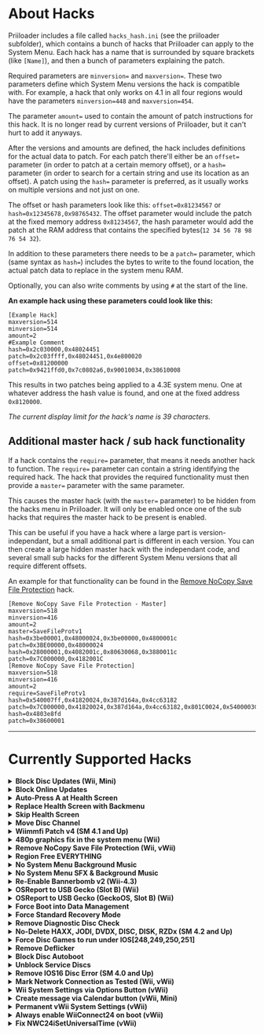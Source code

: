 # About Hacks



Priiloader includes a file called `hacks_hash.ini` (see the priiloader 
subfolder), which contains a bunch of hacks that Priiloader can apply to the 
System Menu. Each hack has a name that is surrounded by square brackets 
(like `[Name]`), and then a bunch of parameters explaining the patch. 

Required parameters are `minversion=` and `maxversion=`. These two parameters 
define which System Menu versions the hack is compatible with. For example, 
a hack that only works on 4.1 in all four regions would have the parameters
`minversion=448` and `maxversion=454`. 

The parameter `amount=` used to contain the amount of patch instructions for 
this hack. It is no longer read by current versions of Priiloader, but it 
can't hurt to add it anyways. 

After the versions and amounts are defined, the hack includes definitions for 
the actual data to patch. For each patch there'll either be an `offset=` 
parameter (in order to patch at a certain memory offset), or a `hash=` 
parameter (in order to search for a certain string and use its location as 
an offset). A patch using the `hash=` parameter is preferred, as it usually 
works on multiple versions and not just on one. 

The offset or hash parameters look like this: `offset=0x81234567` or 
`hash=0x12345678,0x98765432`. The offset parameter would include the patch
at the fixed memory address `0x81234567`, the hash parameter would add the patch
at the RAM address that contains the specified bytes(`12 34 56 78 98 76 54 32`). 

In addition to these parameters there needs to be a `patch=` parameter, which
(same syntax as `hash=`) includes the bytes to write to the found location, 
the actual patch data to replace in the system menu RAM. 

Optionally, you can also write comments by using `#` at the start of the line.


**An example hack using these parameters could look like this:** 

```
[Example Hack]
maxversion=514
minversion=514
amount=2
#Example Comment
hash=0x2c030000,0x48024451
patch=0x2c03ffff,0x48024451,0x4e800020
offset=0x81200000
patch=0x9421ffd0,0x7c0802a6,0x90010034,0x38610008
```

This results in two patches being applied to a 4.3E system menu.
One at whatever address the hash value is found, and one at the fixed 
address `0x8120000`.

*The current display limit for the hack's name is 39 characters.*



## Additional master hack / sub hack functionality

If a hack contains the `require=` parameter, that means it needs another hack
to function. The `require=` parameter can contain a string identifying the
required hack. The hack that provides the required functionality must then
provide a `master=` parameter with the same parameter. 

This causes the master hack (with the `master=` parameter) to be hidden from
the hacks menu in Priiloader. It will only be enabled once one of the sub 
hacks that requires the master hack to be present is enabled. 

This can be useful if you have a hack where a large part is version-independant,
but a small additional part is different in each version. You can then create
a large hidden master hack with the independant code, and several small sub
hacks for the different System Menu versions that all require different offsets. 

An example for that functionality can be found in the <u>Remove NoCopy Save File Protection</u> hack.

```
[Remove NoCopy Save File Protection - Master]
maxversion=518
minversion=416
amount=2
master=SaveFileProtv1
hash=0x3be00001,0x48000024,0x3be00000,0x4800001c
patch=0x3BE00000,0x48000024
hash=0x28000001,0x4082001c,0x80630068,0x3880011c
patch=0x7C000000,0x4182001C
[Remove NoCopy Save File Protection]
maxversion=518
minversion=416
amount=2
require=SaveFileProtv1
hash=0x540007ff,0x41820024,0x387d164a,0x4cc63182
patch=0x7C000000,0x41820024,0x387d164a,0x4cc63182,0x801C0024,0x5400003C,0x901C0024,0x48000018
hash=0x4803e8fd
patch=0x38600001
```

---

# Currently Supported Hacks


<details>
    <summary><b>Block Disc Updates (Wii, Mini)</b></summary>
    
Removes the “Wii System Update” screen included with some games that force you to update the system before playing the game.
Games with newer versions of the system menu/IOSs than what you have installed will not force you to update. 
Useful for staying on your current system menu and playing the most recent games without having to update.
</details>

<details>
    <summary><b>Block Online Updates</b></summary>
    
Disables updating your Wii. Updates will fail with error 32007.
Useful for staying on your current system menu and playing the most recent games without having to update.
</details>

<details>
    <summary><b>Auto-Press A at Health Screen</b></summary>

Automatically presses the A Button to get past the initial “Health and Safety” screen.
</details>

<details>
    <summary><b>Replace Health Screen with Backmenu</b></summary>

It no longer displays the health warning screen, so no need to press A, it will go straight to the channels screen.
</details>

<details>
    <summary><b>Skip Health Screen</b></summary>
    
Replace Health Screen with Backmenu hack alternative for System Menu 1.0 Only. Warmboot on 1.0 just skips the Health Screen, there’s no Backmenu animation for it to use instead.
</details>

<details>
    <summary><b>Move Disc Channel</b></summary>
    
Enables moving the Disc Channel anywhere on the Wii Menu. It’s normally stuck in the top left of the first page.
You can move the disc channel around like any other channel by holding A+B with this hack.
</details>

<details>
    <summary><b>Wiimmfi Patch v4 (SM 4.1 and Up)</b></summary>

This hack will patch all games to work with Wiimmfi when run through the disc channel, making running the patcher from the HBC redundant.
</details>

<details>
    <summary><b>480p graphics fix in the system menu (Wii)</b></summary>

Fixes an issue with 480p on the Wii Menu.
[Info with pictures can be found here](https://www.retrorgb.com/wii-480p-video-bug-discovered.html)

<img width="720" alt="fidget spinner" src="https://static.wiidatabase.de/Wii-480p-Vergleich.png">
</img>

</details>

<details>
    <summary><b>Remove NoCopy Save File Protection (Wii, vWii)</b></summary>

Allows you to copy normally disallowed save files to your SD card from Data Management.
</details>

<details>
    <summary><b>Region Free EVERYTHING</b></summary>

Disables region locking for any Wii application and Disc.
</details>

<details>
    <summary><b>No System Menu Background Music</b></summary>

Disables the background music the System Menu plays.
</details>

<details>
    <summary><b>No System Menu SFX & Background Music</b></summary>

Disables System Menu sound effects and disables the background music the System Menu plays.
</details>

<details>
    <summary><b>Re-Enable Bannerbomb v2 (Wii-4.3)</b></summary>

Enables the “Bannerbomb” exploit on the Wii System Menu 4.3. Not needed when the Homebrew Channel is already installed.
</details>

<details>
    <summary><b>OSReport to USB Gecko (Slot B) (Wii)</b></summary>

Sends Wii Menu logs to a debugging device in memory card slot B.
If enabled, [OSReport to USB Gecko (GeckoOS, Slot B)] will not work.
</details>

<details>
    <summary><b>OSReport to USB Gecko (GeckoOS, Slot B) (Wii)</b></summary>

Sends Wii Menu logs to a debugging device in memory card slot B, if the Wii Menu is launched by Gecko OS.
</details>

<details>
    <summary><b>Force Boot into Data Management</b></summary>

Forces direct booting to the Data Management screen skipping the main menu screen. This is useful for deleting data that causes a banner brick.
</details>

<details>
    <summary><b>Force Standard Recovery Mode</b></summary>

Automatically launches the console in recovery mode. Used to launch recovery discs, letting users unbrick their Wii systems.
</details>

<details>
    <summary><b>Remove Diagnostic Disc Check</b></summary>

Recovery Mode waits for Wii Backup Disc to be inserted. Enabling this should remove the check for Wii Backup Disc, and allow any disc/game to boot.
</details>

<details>
    <summary><b>No-Delete HAXX, JODI, DVDX, DISC, DISK, RZDx (SM 4.2 and Up)</b></summary>

Prevents deletion of The Homebrew Channel, DVDX, and Zothers, which was introduced in System Menu 4.2. 
Therefore the hack only exists for 4.2/4.3 System Menu versions.
It will Re-enable channels with these title IDs (originally blocked in system updates due to them being exploits).
</details>

<details>
    <summary><b>Force Disc Games to run under IOS[248,249,250,251]</b></summary>

Causes disc games to stop working. Some games will simply hang because IOS249 is a stub that isn’t properly handling IO, and others will show error 002 if they require IOS55 or higher, since they check which IOS is running. Useful for testing which games show error 002 without dumping them. If you installed cIOS for 249 the game should probably boot.
Force Disc Games to run under IOS248, IOS250, IOS251 were added to allow booting cIOSes usually installed in those slots.
</details>

<details>
    <summary><b>Remove Deflicker</b></summary>

Disables blur filter in System Menu. It is highly recommended when using 480p mode.
</details>

<details>
    <summary><b>Block Disc Autoboot</b></summary>

Blocks automatic booting of discs whose ID starts with 0 or 1.
(Diagnostic Discs)
</details>

<details>
    <summary><b>Unblock Service Discs</b></summary>

Unblocks discs with IDs:
- `RAAE` (Wii Startup Disc) - Added in SM 1.0
- `408x` and `410x` (Wii Backup Discs) - Added in SM 4.0
- `007E` (Auto Erase Disc) - Mini only
- `401A` (Unknown Repair Disc) - vWii only
</details>

<details>
    <summary><b>Remove IOS16 Disc Error (SM 4.0 and Up)</b></summary>

Disables the code in the System Menu that blocks all discs using IOS16.
IOS16 is exclusively used by Wii Backup Disc. IOS16 was blocked and stubbed with the release of System Menu 4.0.
</details>

<details>
    <summary><b>Mark Network Connection as Tested (Wii, vWii)</b></summary>

Marks the connection as tested, so the "Use this connection" button is clickable.
Good for changing the default connection without performing the test.
</details>

<details>
    <summary><b>Wii System Settings via Options Button (vWii)</b></summary>

Enables starting Wii System Settings when you click the Wii Options button.
</details>

<details>
    <summary><b>Create message via Calendar button (vWii, Mini)</b></summary>

Clicking on the Calendar button would open Create Message menu instead of the Calendar. 
This enables access to Memos, Wii Mail, and Address Book.
</details>

<details>
    <summary><b>Permanent vWii System Settings (vWii)</b></summary>
    
This hack would disable vWii System Settings overwrite that usually happens after vWii's reboot. Second thing it does is fix shutdown when standby mode is enabled.
If enabled [Always enable WiiConnect24 on boot] hack will not work.You can enable WC24 and Standby manually.
More info about it [HERE](https://NEW_LINK_TO_FAQ).
</details>

<details>
    <summary><b>Always enable WiiConnect24 on boot (vWii)</b></summary>

Enables WiiConnect24 and Standby Connection at vWii's SM start.
It doesn't work with [Permanent vWii System Settings] enabled.
</details>

<details>
    <summary><b>Fix NWC24iSetUniversalTime (vWii)</b></summary>

In the current state, it is a dynamic hack that needs to be generated for a specific region and a specific UTC time zone. This is an experimental hack created to fix vWii timestamp expiration bug. You can generate it [**HERE**](https://garyodernichts.github.io/priiloader-patch-gen/).
</details>
